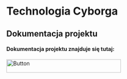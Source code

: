 # Technologia Cyborga

## Dokumentacja projektu

#### Dokumentacja projektu znajduje się tutaj:

<a href="https://docusaurus.wiktormalyska.ovh/docs/category/technologia-cyborga" target="_blank">
  <img src="https://img.shields.io/badge/Dokumentacja-kliknij%20tutaj-yellow?style=for-the-badge" width="300" height="35" alt="Button">
</a>